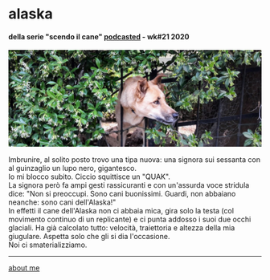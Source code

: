 # alaska
#### della serie "scendo il cane" [podcasted](https://anchor.fm/cacioman) -  wk#21 2020  

![](/20wk21scendoilcane2405.png)  

Imbrunire, al solito posto trovo una tipa nuova: una signora sui sessanta con al guinzaglio un lupo nero, gigantesco.  
Io mi blocco subito. Ciccio squittisce un "QUAK".  
La signora però fa ampi gesti rassicuranti e con un'assurda voce stridula dice: "Non si preoccupi. Sono cani buonissimi. Guardi, non abbaiano neanche: sono cani dell'Alaska!"  
In effetti il cane dell'Alaska non ci abbaia mica, gira solo la testa (col movimento continuo di un replicante) e ci punta addosso i suoi due occhi glaciali. Ha già calcolato tutto: velocità, traiettoria e altezza della mia giugulare. Aspetta solo che gli si dia l'occasione.  
Noi ci smaterializziamo.  

---  
[about me](https://about.me/cacioman)
